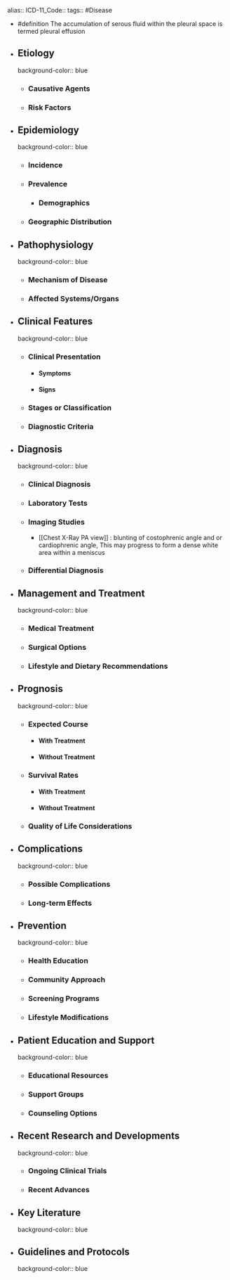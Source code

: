 alias::
ICD-11_Code::
tags:: #Disease

- #definition The accumulation of serous fluid within the pleural space is termed pleural effusion
- ## Etiology
  background-color:: blue
  - ### Causative Agents
  - ### Risk Factors
- ## Epidemiology
  background-color:: blue
  - ### Incidence
  - ### Prevalence
    - ### Demographics
  - ### Geographic Distribution
- ## Pathophysiology
  background-color:: blue
  - ### Mechanism of Disease
  - ### Affected Systems/Organs
- ## Clinical Features
  background-color:: blue
  - ### Clinical Presentation
    - #### Symptoms
    - #### Signs
  - ### Stages or Classification
  - ### Diagnostic Criteria
- ## Diagnosis
  background-color:: blue
  - ### Clinical Diagnosis
  - ### Laboratory Tests
  - ### Imaging Studies
    - [[Chest X-Ray PA view]] : blunting of costophrenic angle and or cardiophrenic angle, This may progress to form a dense white area within a meniscus
  - ### Differential Diagnosis
- ## Management and Treatment
  background-color:: blue
  - ### Medical Treatment
  - ### Surgical Options
  - ### Lifestyle and Dietary Recommendations
- ## Prognosis
  background-color:: blue
  - ### Expected Course
    - #### With Treatment
    - #### Without Treatment
  - ### Survival Rates
    - #### With Treatment
    - #### Without Treatment
  - ### Quality of Life Considerations
- ## Complications
  background-color:: blue
  - ### Possible Complications
  - ### Long-term Effects
- ## Prevention
  background-color:: blue
  - ### Health Education
  - ### Community Approach
  - ### Screening Programs
  - ### Lifestyle Modifications
- ## Patient Education and Support
  background-color:: blue
  - ### Educational Resources
  - ### Support Groups
  - ### Counseling Options
- ## Recent Research and Developments
  background-color:: blue
  - ### Ongoing Clinical Trials
  - ### Recent Advances
- ## Key Literature
  background-color:: blue
- ## Guidelines and Protocols
  background-color:: blue
